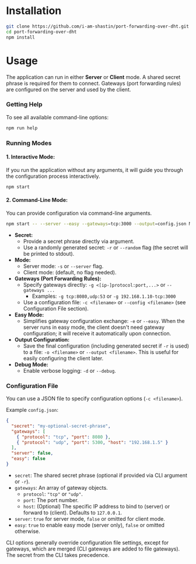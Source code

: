 # Installation

```bash
git clone https://github.com/i-am-shastin/port-forwarding-over-dht.git
cd port-forwarding-over-dht
npm install
```

# Usage

The application can run in either **Server** or **Client** mode. A shared secret phrase is required for them to connect. Gateways (port forwarding rules) are configured on the server and used by the client.

### Getting Help

To see all available command-line options:
```bash
npm run help
```

### Running Modes

#### 1. Interactive Mode:

If you run the application without any arguments, it will guide you through the configuration process interactively.

```bash
npm start
```

#### 2. Command-Line Mode:

You can provide configuration via command-line arguments.

```bash
npm start -- --server --easy --gateways=tcp:3000 --output=config.json MY_SECRET_PHRASE
```

*   **Secret:**
    *   Provide a secret phrase directly via argument.
    *   Use a randomly generated secret: `-r` or `--random` flag (the secret will be printed to stdout).
*   **Mode:**
    *   Server mode: `-s` or `--server` flag.
    *   Client mode: (default, no flag needed).
*   **Gateways (Port Forwarding Rules):**
    *   Specify gateways directly: `-g <[ip-]protocol:port,...>` or `--gateways ...`
        *   Examples: `-g tcp:8080,udp:53` or `-g 192.168.1.10-tcp:3000`
    *   Use a configuration file: `-c <filename>` or `--config <filename>` (see Configuration File section).
*   **Easy Mode:**
    *   Simplifies gateway configuration exchange: `-e` or `--easy`. When the server runs in easy mode, the client doesn't need gateway configuration; it will receive it automatically upon connection.
*   **Output Configuration:**
    *   Save the final configuration (including generated secret if `-r` is used) to a file: `-o <filename>` or `--output <filename>`. This is useful for easily configuring the client later.
*   **Debug Mode:**
    *   Enable verbose logging: `-d` or `--debug`.

### Configuration File

You can use a JSON file to specify configuration options (`-c <filename>`).

Example `config.json`:

```json
{
  "secret": "my-optional-secret-phrase",
  "gateways": [
    { "protocol": "tcp", "port": 8080 },
    { "protocol": "udp", "port": 5300, "host": "192.168.1.5" }
  ],
  "server": false,
  "easy": false
}
```

*   `secret`: The shared secret phrase (optional if provided via CLI argument or `-r`).
*   `gateways`: An array of gateway objects.
    *   `protocol`: `"tcp"` or `"udp"`.
    *   `port`: The port number.
    *   `host`: (Optional) The specific IP address to bind to (server) or forward to (client). Defaults to `127.0.0.1`.
*   `server`: `true` for server mode, `false` or omitted for client mode.
*   `easy`: `true` to enable easy mode (server only), `false` or omitted otherwise.

CLI options generally override configuration file settings, except for gateways, which are merged (CLI gateways are added to file gateways). The secret from the CLI takes precedence.

